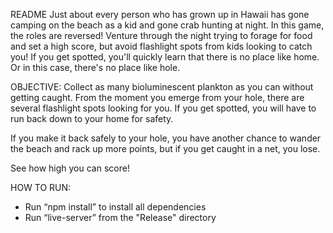 README
Just about every person who has grown up in Hawaii has gone camping on the beach as a kid 
and gone crab hunting at night. In this game, the roles are reversed! Venture through the 
night trying to forage for food and set a high score, but avoid flashlight spots from kids 
looking to catch you! If you get spotted, you'll quickly learn that there is no place like home. 
Or in this case, there's no place like hole.

OBJECTIVE:
Collect as many bioluminescent plankton as you can without getting caught. From the moment you 
emerge from your hole, there are several flashlight spots looking for you. If you get spotted, 
you will have to run back down to your home for safety.

If you make it back safely to your hole, you have another chance to wander the beach and rack 
up more points, but if you get caught in a net, you lose.

See how high you can score!

HOW TO RUN:
* Run “npm install” to install all dependencies
* Run “live-server” from the "Release" directory
